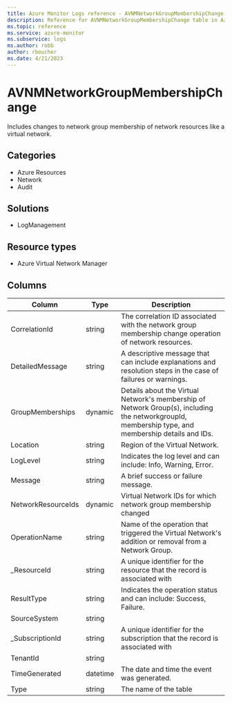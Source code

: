 ```yaml
---
title: Azure Monitor Logs reference - AVNMNetworkGroupMembershipChange
description: Reference for AVNMNetworkGroupMembershipChange table in Azure Monitor Logs.
ms.topic: reference
ms.service: azure-monitor
ms.subservice: logs
ms.author: robb
author: rboucher
ms.date: 4/21/2023
---
```


# AVNMNetworkGroupMembershipChange

 Includes changes to network group membership of network resources like a virtual network.

## Categories

- Azure Resources
- Network
- Audit
## Solutions

- LogManagement
## Resource types

- Azure Virtual Network Manager




## Columns

| Column | Type | Description |
| --- | --- | --- |
| CorrelationId | string | The correlation ID associated with the network group membership change operation of network resources. |
| DetailedMessage | string | A descriptive message that can include explanations and resolution steps in the case of failures or warnings. |
| GroupMemberships | dynamic | Details about the Virtual Network's membership of Network Group(s), including the networkgroupId, membership type, and membership details and IDs. |
| Location | string | Region of the Virtual Network. |
| LogLevel | string | Indicates the log level and can include: Info, Warning, Error. |
| Message | string | A brief success or failure message. |
| NetworkResourceIds | dynamic | Virtual Network IDs for which network group membership changed |
| OperationName | string |  Name of the operation that triggered the Virtual Network's addition or removal from a Network Group. |
| _ResourceId | string | A unique identifier for the resource that the record is associated with |
| ResultType | string | Indicates the operation status and can include: Success, Failure. |
| SourceSystem | string |  |
| _SubscriptionId | string | A unique identifier for the subscription that the record is associated with |
| TenantId | string |  |
| TimeGenerated | datetime |  The date and time the event was generated. |
| Type | string | The name of the table |
